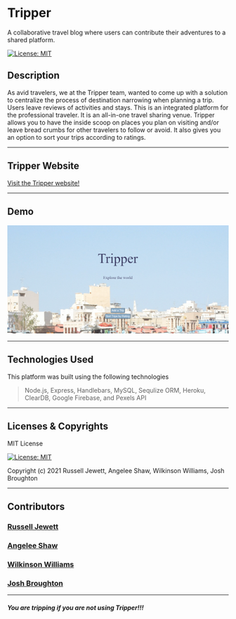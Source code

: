 # Tripper

A collaborative travel blog where users can contribute their adventures to a shared platform.

[![License: MIT](https://img.shields.io/badge/License-MIT-yellow.svg)](https://opensource.org/licenses/MIT)


## Description

As avid travelers, we at the Tripper team, wanted to come up with a solution to centralize the process of destination narrowing when planning a trip. Users leave reviews of activities and stays. This is an integrated platform for the professional traveler. It is an all-in-one travel sharing venue. Tripper allows you to have the inside scoop on places you plan on visiting and/or leave bread crumbs for other travelers to follow or avoid. It also gives you an option to sort your trips according to ratings.

---
## Tripper Website

<a href="https://tripper-db.herokuapp.com/" target="_blank">Visit the Tripper website!</a>

---
## Demo

![tripper-cover](./public/assets/images/cover.png)

---

## Technologies Used

This platform was built using the following technologies

> Node.js, Express, Handlebars, MySQL, Sequlize ORM, Heroku, ClearDB, Google Firebase, and Pexels API

---
## Licenses & Copyrights

MIT License

[![License: MIT](https://img.shields.io/badge/License-MIT-yellow.svg)](https://opensource.org/licenses/MIT)

Copyright (c) 2021 Russell Jewett, Angelee Shaw, Wilkinson Williams, Josh Broughton

---
## Contributors

### <a href="https://github.com/treyjewett" target="_blank">Russell Jewett</a>

### <a href="https://github.com/angeleefshaw" target="_blank">Angelee Shaw</a>

### <a href="https://github.com/Kingcoopa" target="_blank">Wilkinson Williams</a>

### <a href="https://github.com/Jbrough0" target="_blank">Josh Broughton</a>
----

##### You are tripping if you are not using Tripper!!!
